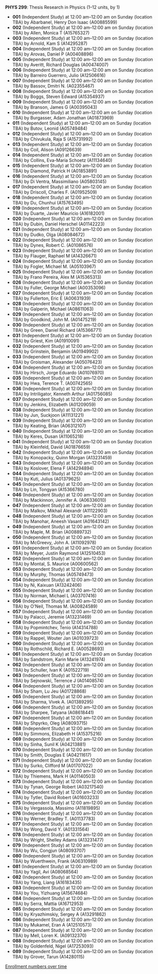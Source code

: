 **PHYS 299**: Thesis Research in Physics (1–12 units, by 1)

- **001** (Independent Study) at 12:00 am–12:00 am on Sunday (location TBA) by Abarbanel, Henry Don Isaac (A00885599)
- **002** (Independent Study) at 12:00 am–12:00 am on Sunday (location TBA) by Allen, Monica T (A15765327)
- **003** (Independent Study) at 12:00 am–12:00 am on Sunday (location TBA) by Arnold, Kam S (A14295287)
- **004** (Independent Study) at 12:00 am–12:00 am on Sunday (location TBA) by Arovas, Daniel P (A00408896)
- **005** (Independent Study) at 12:00 am–12:00 am on Sunday (location TBA) by Averitt, Richard Douglas (A00474007)
- **006** (Independent Study) at 12:00 am–12:00 am on Sunday (location TBA) by Barreiro Guerrero, Julio (A12506616)
- **007** (Independent Study) at 12:00 am–12:00 am on Sunday (location TBA) by Bassov, Dmitri N. (A02355467)
- **008** (Independent Study) at 12:00 am–12:00 am on Sunday (location TBA) by Boggs, Steven Edward (A15354937)
- **009** (Independent Study) at 12:00 am–12:00 am on Sunday (location TBA) by Branson, James G (A00395043)
- **010** (Independent Study) at 12:00 am–12:00 am on Sunday (location TBA) by Burgasser, Adam Jonathan (A01873969)
- **011** (Independent Study) at 12:00 am–12:00 am on Sunday (location TBA) by Butov, Leonid (A05749484)
- **012** (Independent Study) at 12:00 am–12:00 am on Sunday (location TBA) by Chivukula, Raja S (A15731992)
- **013** (Independent Study) at 12:00 am–12:00 am on Sunday (location TBA) by Coil, Alison (A09126639)
- **014** (Independent Study) at 12:00 am–12:00 am on Sunday (location TBA) by Collins, Eva-Maria Schoetz (A11134640)
- **015** (Independent Study) at 12:00 am–12:00 am on Sunday (location TBA) by Diamond, Patrick H (A01853891)
- **016** (Independent Study) at 12:00 am–12:00 am on Sunday (location TBA) by Di Ventra, Massimiliano (A05803145)
- **017** (Independent Study) at 12:00 am–12:00 am on Sunday (location TBA) by Driscoll, Charles F. (A01952509)
- **018** (Independent Study) at 12:00 am–12:00 am on Sunday (location TBA) by Du, Chunhui (A15763495)
- **019** (Independent Study) at 12:00 am–12:00 am on Sunday (location TBA) by Duarte, Javier Mauricio (A16182001)
- **020** (Independent Study) at 12:00 am–12:00 am on Sunday (location TBA) by Dubin, Daniel Herschel (A01142223)
- **021** (Independent Study) at 12:00 am–12:00 am on Sunday (location TBA) by Dudko, Olga (A08084672)
- **022** (Independent Study) at 12:00 am–12:00 am on Sunday (location TBA) by Dynes, Robert C. (A01086576)
- **023** (Independent Study) at 12:00 am–12:00 am on Sunday (location TBA) by Flauger, Raphael M (A14326671)
- **024** (Independent Study) at 12:00 am–12:00 am on Sunday (location TBA) by Fogler, Michael M. (A05103967)
- **025** (Independent Study) at 12:00 am–12:00 am on Sunday (location TBA) by Frano Pereira, Alex M (A15365313)
- **026** (Independent Study) at 12:00 am–12:00 am on Sunday (location TBA) by Fuller, George Michael (A00353096)
- **027** (Independent Study) at 12:00 am–12:00 am on Sunday (location TBA) by Fullerton, Eric E (A00631939)
- **028** (Independent Study) at 12:00 am–12:00 am on Sunday (location TBA) by Galperin, Michael (A08611063)
- **029** (Independent Study) at 12:00 am–12:00 am on Sunday (location TBA) by Goodkind, John M. (A01475219)
- **030** (Independent Study) at 12:00 am–12:00 am on Sunday (location TBA) by Green, Daniel Richard (A15366771)
- **031** (Independent Study) at 12:00 am–12:00 am on Sunday (location TBA) by Griest, Kim (A01910091)
- **032** (Independent Study) at 12:00 am–12:00 am on Sunday (location TBA) by Grinstein, Benjamin (A01949902)
- **033** (Independent Study) at 12:00 am–12:00 am on Sunday (location TBA) by Groisman, Alexander (A05076423)
- **034** (Independent Study) at 12:00 am–12:00 am on Sunday (location TBA) by Hirsch, Jorge Eduardo (A01076970)
- **035** (Independent Study) at 12:00 am–12:00 am on Sunday (location TBA) by Hwa, Terence T. (A00742565)
- **036** (Independent Study) at 12:00 am–12:00 am on Sunday (location TBA) by Intriligator, Kenneth Arthur (A01756085)
- **037** (Independent Study) at 12:00 am–12:00 am on Sunday (location TBA) by Jenkins, Elizabeth (A01209059)
- **038** (Independent Study) at 12:00 am–12:00 am on Sunday (location TBA) by Jun, Suckjoon (A11131221)
- **039** (Independent Study) at 12:00 am–12:00 am on Sunday (location TBA) by Keating, Brian (A06312107)
- **040** (Independent Study) at 12:00 am–12:00 am on Sunday (location TBA) by Keres, Dusan (A11065218)
- **041** (Independent Study) at 12:00 am–12:00 am on Sunday (location TBA) by Kleinfeld, David (A01876659)
- **042** (Independent Study) at 12:00 am–12:00 am on Sunday (location TBA) by Konopacky, Quinn Morgan (A13231459)
- **043** (Independent Study) at 12:00 am–12:00 am on Sunday (location TBA) by Koslover, Elena F (A14294894)
- **044** (Independent Study) at 12:00 am–12:00 am on Sunday (location TBA) by Kuti, Julius (A01379625)
- **045** (Independent Study) at 12:00 am–12:00 am on Sunday (location TBA) by Lin, Tongyan (A15366780)
- **046** (Independent Study) at 12:00 am–12:00 am on Sunday (location TBA) by Mackinnon, Jennifer A. (A06336010)
- **047** (Independent Study) at 12:00 am–12:00 am on Sunday (location TBA) by Malkov, Mikhail Alexandr (A11122903)
- **048** (Independent Study) at 12:00 am–12:00 am on Sunday (location TBA) by Manohar, Aneesh Vasant (A01643142)
- **049** (Independent Study) at 12:00 am–12:00 am on Sunday (location TBA) by Maple, M. Brian (A00889732)
- **050** (Independent Study) at 12:00 am–12:00 am on Sunday (location TBA) by McGreevy, John A. (A11092978)
- **051** (Independent Study) at 12:00 am–12:00 am on Sunday (location TBA) by Meyer, Justin Raymond (A12510453)
- **052** (Independent Study) at 12:00 am–12:00 am on Sunday (location TBA) by Montal, S. Maurice (A00600562)
- **053** (Independent Study) at 12:00 am–12:00 am on Sunday (location TBA) by Murphy, Thomas (A05749473)
- **054** (Independent Study) at 12:00 am–12:00 am on Sunday (location TBA) by Ni, Kaixuan (A13242406)
- **055** (Independent Study) at 12:00 am–12:00 am on Sunday (location TBA) by Norman, Michael L (A03707416)
- **056** (Independent Study) at 12:00 am–12:00 am on Sunday (location TBA) by O'Neil, Thomas M. (A00824589)
- **057** (Independent Study) at 12:00 am–12:00 am on Sunday (location TBA) by Palacci, Jeremie (A13231469)
- **058** (Independent Study) at 12:00 am–12:00 am on Sunday (location TBA) by Popmintchev, Tenio (A14314788)
- **059** (Independent Study) at 12:00 am–12:00 am on Sunday (location TBA) by Rappel, Wouter Jan (A01039723)
- **060** (Independent Study) at 12:00 am–12:00 am on Sunday (location TBA) by Rothschild, Richard E. (A00528693)
- **061** (Independent Study) at 12:00 am–12:00 am on Sunday (location TBA) by Sandstrom, Karin Marie (A13241974)
- **062** (Independent Study) at 12:00 am–12:00 am on Sunday (location TBA) by Schuller, Ivan K (A01522719)
- **063** (Independent Study) at 12:00 am–12:00 am on Sunday (location TBA) by Sejnowski, Terrence J (A01408574)
- **064** (Independent Study) at 12:00 am–12:00 am on Sunday (location TBA) by Sham, Lu Jeu (A01728868)
- **065** (Independent Study) at 12:00 am–12:00 am on Sunday (location TBA) by Sharma, Vivek A. (A01389295)
- **066** (Independent Study) at 12:00 am–12:00 am on Sunday (location TBA) by Sharpee, Tatyana (A08618441)
- **067** (Independent Study) at 12:00 am–12:00 am on Sunday (location TBA) by Shpyrko, Oleg (A08093715)
- **068** (Independent Study) at 12:00 am–12:00 am on Sunday (location TBA) by Simmons, Elizabeth H (A15375216)
- **069** (Independent Study) at 12:00 am–12:00 am on Sunday (location TBA) by Sinha, Sunil K (A04213881)
- **070** (Independent Study) at 12:00 am–12:00 am on Sunday (location TBA) by Smith, Douglas E (A04211617)
- **071** (Independent Study) at 12:00 am–12:00 am on Sunday (location TBA) by Surko, Clifford M (A01707022)
- **072** (Independent Study) at 12:00 am–12:00 am on Sunday (location TBA) by Thiemens, Mark H (A01140503)
- **073** (Independent Study) at 12:00 am–12:00 am on Sunday (location TBA) by Tynan, George Robert (A03217540)
- **074** (Independent Study) at 12:00 am–12:00 am on Sunday (location TBA) by Tytler, David Robert (A01603233)
- **075** (Independent Study) at 12:00 am–12:00 am on Sunday (location TBA) by Vergassola, Massimo (A11819895)
- **076** (Independent Study) at 12:00 am–12:00 am on Sunday (location TBA) by Werner, Bradley T. (A01137783)
- **077** (Independent Study) at 12:00 am–12:00 am on Sunday (location TBA) by Wong, David Y. (A01331564)
- **078** (Independent Study) at 12:00 am–12:00 am on Sunday (location TBA) by Wright, Shelley Adams (A13231477)
- **079** (Independent Study) at 12:00 am–12:00 am on Sunday (location TBA) by Wu, Congjun (A08093707)
- **080** (Independent Study) at 12:00 am–12:00 am on Sunday (location TBA) by Wuerthwein, Frank (A06310989)
- **081** (Independent Study) at 12:00 am–12:00 am on Sunday (location TBA) by Yagil, Avi (A08068564)
- **082** (Independent Study) at 12:00 am–12:00 am on Sunday (location TBA) by Yang, Liang (A16183435)
- **083** (Independent Study) at 12:00 am–12:00 am on Sunday (location TBA) by You, Yizhuang (A15674684)
- **084** (Independent Study) at 12:00 am–12:00 am on Sunday (location TBA) by Serra, Mattia (A16712953)
- **085** (Independent Study) at 12:00 am–12:00 am on Sunday (location TBA) by Kryazhimskiy, Sergey A (A13291862)
- **086** (Independent Study) at 12:00 am–12:00 am on Sunday (location TBA) by Mukamel, Eran A (A12510573)
- **087** (Independent Study) at 12:00 am–12:00 am on Sunday (location TBA) by Mell, Loren K. (A09132370)
- **088** (Independent Study) at 12:00 am–12:00 am on Sunday (location TBA) by Goldenfeld, Nigel (A17253093)
- **089** (Independent Study) at 12:00 am–12:00 am on Sunday (location TBA) by Grover, Tarun (A14280115)

[Enrollment numbers over time](./PHYS299.tsv)
